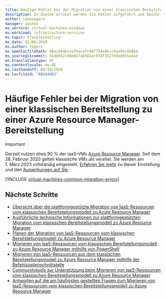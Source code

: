 ```yaml
---
title: Häufige Fehler bei der Migration von einer klassischen Bereitstellung zu einer Azure Resource Manager-Bereitstellung
description: In diesem Artikel werden die Fehler aufgeführt und beschrieben, die bei der Migration von IaaS-Ressourcen von der Azure-Dienstverwaltung zum Azure Resource Manager-Stapel am häufigsten auftreten.
author: tanmaygore
manager: vashan
ms.service: virtual-machines-windows
ms.workload: infrastructure-services
ms.topic: troubleshooting
ms.date: 02/06/2020
ms.author: tagore
ms.openlocfilehash: 00ecb64bceafbacafc007754e8bcc0aa94c8b984
ms.sourcegitcommit: 54d8052c09e847a6565ec978f352769e8955aead
ms.translationtype: HT
ms.contentlocale: de-DE
ms.lasthandoff: 08/18/2020
ms.locfileid: "88504992"
---
```

# <a name="common-errors-during-classic-to-azure-resource-manager-migration"></a>Häufige Fehler bei der Migration von einer klassischen Bereitstellung zu einer Azure Resource Manager-Bereitstellung

> [!IMPORTANT]
> Derzeit nutzen etwa 90 % der IaaS-VMs [Azure Resource Manager](https://azure.microsoft.com/features/resource-manager/). Seit dem 28. Februar 2020 gelten klassische VMs als veraltet. Sie werden am 1. März 2023 vollständig eingestellt. [Erfahren Sie mehr]( https://aka.ms/classicvmretirement) zu dieser Einstellung und den [Auswirkungen auf Sie](../classic-vm-deprecation.md#how-does-this-affect-me).

[!INCLUDE [virtual-machines-common-migration-errors](../../../includes/virtual-machines-common-classic-resource-manager-migration-common-errors.md)]

## <a name="next-steps"></a>Nächste Schritte

* [Übersicht über die plattformgestützte Migration von IaaS-Ressourcen vom klassischen Bereitstellungsmodell zu Azure Resource Manager](migration-classic-resource-manager-overview.md?toc=%2fazure%2fvirtual-machines%2fwindows%2ftoc.json)
* [Ausführliche technische Informationen zur plattformgestützten Migration vom klassischen Bereitstellungsmodell zu Azure Resource Manager](../migration-classic-resource-manager-deep-dive.md?toc=%2fazure%2fvirtual-machines%2fwindows%2ftoc.json)
* [Planen der Migration von IaaS-Ressourcen vom klassischen Bereitstellungsmodell zu Azure Resource Manager](migration-classic-resource-manager-plan.md?toc=%2fazure%2fvirtual-machines%2fwindows%2ftoc.json)
* [Migrieren von IaaS-Ressourcen vom klassischen Bereitstellungsmodell zu Azure Resource Manager mithilfe von PowerShell](migration-classic-resource-manager-ps.md?toc=%2fazure%2fvirtual-machines%2fwindows%2ftoc.json)
* [Migrieren von IaaS-Ressourcen aus dem klassischen Bereitstellungsmodell zu Azure Resource Manager mithilfe der Befehlszeilenschnittstelle](../linux/migration-classic-resource-manager-cli.md?toc=%2fazure%2fvirtual-machines%2fwindows%2ftoc.json)
* [Communitytools zur Unterstützung beim Migrieren von IaaS-Ressourcen vom klassischen Bereitstellungsmodell zu Azure Resource Manager](migration-classic-resource-manager-community-tools.md?toc=%2fazure%2fvirtual-machines%2fwindows%2ftoc.json)
* [Antworten auf die am häufigsten gestellten Fragen zum Migrieren von IaaS-Ressourcen vom klassischen Bereitstellungsmodell zu Azure Resource Manager](../migration-classic-resource-manager-faq.md?toc=%2fazure%2fvirtual-machines%2fwindows%2ftoc.json)
